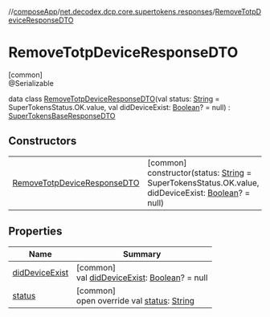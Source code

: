//[composeApp](../../../index.md)/[net.decodex.dcp.core.supertokens.responses](../index.md)/[RemoveTotpDeviceResponseDTO](index.md)

# RemoveTotpDeviceResponseDTO

[common]\
@Serializable

data class [RemoveTotpDeviceResponseDTO](index.md)(val status: [String](https://kotlinlang.org/api/latest/jvm/stdlib/kotlin/-string/index.html) = SuperTokensStatus.OK.value, val didDeviceExist: [Boolean](https://kotlinlang.org/api/latest/jvm/stdlib/kotlin/-boolean/index.html)? = null) : [SuperTokensBaseResponseDTO](../-super-tokens-base-response-d-t-o/index.md)

## Constructors

| | |
|---|---|
| [RemoveTotpDeviceResponseDTO](-remove-totp-device-response-d-t-o.md) | [common]<br>constructor(status: [String](https://kotlinlang.org/api/latest/jvm/stdlib/kotlin/-string/index.html) = SuperTokensStatus.OK.value, didDeviceExist: [Boolean](https://kotlinlang.org/api/latest/jvm/stdlib/kotlin/-boolean/index.html)? = null) |

## Properties

| Name | Summary |
|---|---|
| [didDeviceExist](did-device-exist.md) | [common]<br>val [didDeviceExist](did-device-exist.md): [Boolean](https://kotlinlang.org/api/latest/jvm/stdlib/kotlin/-boolean/index.html)? = null |
| [status](status.md) | [common]<br>open override val [status](status.md): [String](https://kotlinlang.org/api/latest/jvm/stdlib/kotlin/-string/index.html) |
